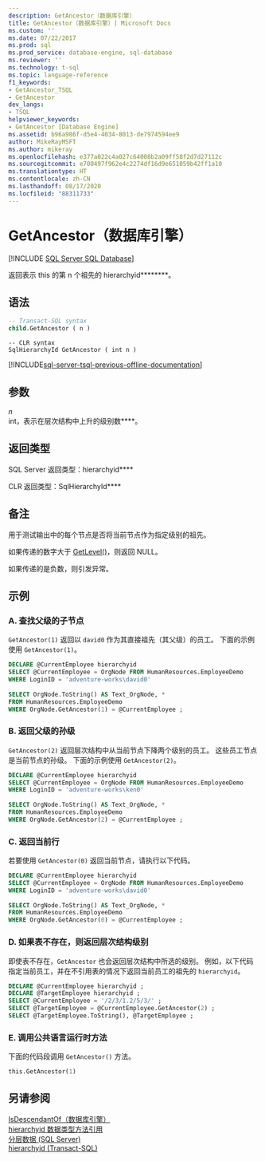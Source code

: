 ```yaml
---
description: GetAncestor（数据库引擎）
title: GetAncestor（数据库引擎）| Microsoft Docs
ms.custom: ''
ms.date: 07/22/2017
ms.prod: sql
ms.prod_service: database-engine, sql-database
ms.reviewer: ''
ms.technology: t-sql
ms.topic: language-reference
f1_keywords:
- GetAncestor_TSQL
- GetAncestor
dev_langs:
- TSQL
helpviewer_keywords:
- GetAncestor [Database Engine]
ms.assetid: b96a986f-d5e4-4034-8013-de7974594ee9
author: MikeRayMSFT
ms.author: mikeray
ms.openlocfilehash: e377a022c4a027c64008b2a09ff58f2d7d27112c
ms.sourcegitcommit: e700497f962e4c2274df16d9e651059b42ff1a10
ms.translationtype: HT
ms.contentlocale: zh-CN
ms.lasthandoff: 08/17/2020
ms.locfileid: "88311733"
---
```

# <a name="getancestor-database-engine"></a>GetAncestor（数据库引擎）
[!INCLUDE [SQL Server SQL Database](../../includes/applies-to-version/sql-asdb.md)]

返回表示 this 的第 n 个祖先的 hierarchyid********。
  
## <a name="syntax"></a>语法  
  
```sql
-- Transact-SQL syntax  
child.GetAncestor ( n )   
```  
  
```syntaxsql
-- CLR syntax  
SqlHierarchyId GetAncestor ( int n )  
```

[!INCLUDE[sql-server-tsql-previous-offline-documentation](../../includes/sql-server-tsql-previous-offline-documentation.md)]

## <a name="arguments"></a>参数
*n*  
int，表示在层次结构中上升的级别数****。
  
## <a name="return-types"></a>返回类型
SQL Server 返回类型：hierarchyid****
  
CLR 返回类型：SqlHierarchyId****
  
## <a name="remarks"></a>备注  
用于测试输出中的每个节点是否将当前节点作为指定级别的祖先。
  
如果传递的数字大于 [GetLevel()](../../t-sql/data-types/getlevel-database-engine.md)，则返回 NULL。
  
如果传递的是负数，则引发异常。
  
## <a name="examples"></a>示例  
  
### <a name="a-finding-the-child-nodes-of-a-parent"></a>A. 查找父级的子节点  
`GetAncestor(1)` 返回以 `david0` 作为其直接祖先（其父级）的员工。 下面的示例使用 `GetAncestor(1)`。
  
```sql
DECLARE @CurrentEmployee hierarchyid  
SELECT @CurrentEmployee = OrgNode FROM HumanResources.EmployeeDemo  
WHERE LoginID = 'adventure-works\david0'  
  
SELECT OrgNode.ToString() AS Text_OrgNode, *  
FROM HumanResources.EmployeeDemo  
WHERE OrgNode.GetAncestor(1) = @CurrentEmployee ;  
```  
  
### <a name="b-returning-the-grandchildren-of-a-parent"></a>B. 返回父级的孙级  
`GetAncestor(2)` 返回层次结构中从当前节点下降两个级别的员工。 这些员工节点是当前节点的孙级。 下面的示例使用 `GetAncestor(2)`。
  
```sql
DECLARE @CurrentEmployee hierarchyid  
SELECT @CurrentEmployee = OrgNode FROM HumanResources.EmployeeDemo  
WHERE LoginID = 'adventure-works\ken0'  
  
SELECT OrgNode.ToString() AS Text_OrgNode, *  
FROM HumanResources.EmployeeDemo  
WHERE OrgNode.GetAncestor(2) = @CurrentEmployee ;  
```  
  
### <a name="c-returning-the-current-row"></a>C. 返回当前行  
若要使用 `GetAncestor(0)` 返回当前节点，请执行以下代码。
  
```sql
DECLARE @CurrentEmployee hierarchyid  
SELECT @CurrentEmployee = OrgNode FROM HumanResources.EmployeeDemo  
WHERE LoginID = 'adventure-works\david0'  
  
SELECT OrgNode.ToString() AS Text_OrgNode, *  
FROM HumanResources.EmployeeDemo  
WHERE OrgNode.GetAncestor(0) = @CurrentEmployee ;  
```  
  
### <a name="d-returning-a-hierarchy-level-if-a-table-isnt-present"></a>D. 如果表不存在，则返回层次结构级别  
即使表不存在，`GetAncestor` 也会返回层次结构中所选的级别。 例如，以下代码指定当前员工，并在不引用表的情况下返回当前员工的祖先的 `hierarchyid`。
  
```sql
DECLARE @CurrentEmployee hierarchyid ;  
DECLARE @TargetEmployee hierarchyid ;  
SELECT @CurrentEmployee = '/2/3/1.2/5/3/' ;  
SELECT @TargetEmployee = @CurrentEmployee.GetAncestor(2) ;  
SELECT @TargetEmployee.ToString(), @TargetEmployee ;  
```  
  
### <a name="e-calling-a-common-language-runtime-method"></a>E. 调用公共语言运行时方法  
下面的代码段调用 `GetAncestor()` 方法。
  
```sql
this.GetAncestor(1)  
```  
  
## <a name="see-also"></a>另请参阅
[IsDescendantOf（数据库引擎）](../../t-sql/data-types/isdescendantof-database-engine.md)  
[hierarchyid 数据类型方法引用](https://msdn.microsoft.com/library/01a050f5-7580-4d5f-807c-7f11423cbb06)  
[分层数据 (SQL Server)](../../relational-databases/hierarchical-data-sql-server.md)  
[hierarchyid (Transact-SQL)](../../t-sql/data-types/hierarchyid-data-type-method-reference.md)
  
